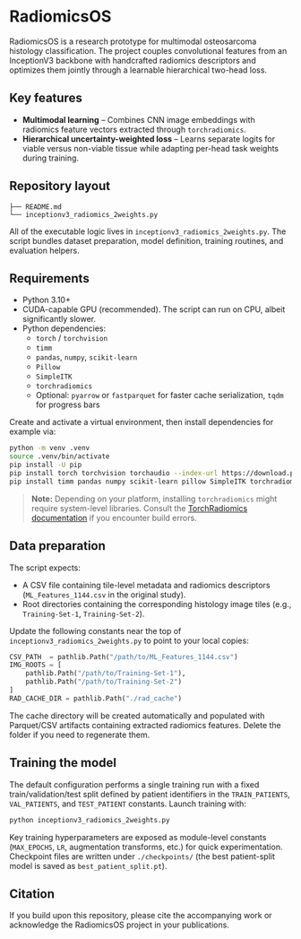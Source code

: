 # RadiomicsOS

RadiomicsOS is a research prototype for multimodal osteosarcoma histology classification. The project couples convolutional features from an InceptionV3 backbone with handcrafted radiomics descriptors and optimizes them jointly through a learnable hierarchical two-head loss. 

## Key features

- **Multimodal learning** – Combines CNN image embeddings with radiomics feature vectors extracted through `torchradiomics`.
- **Hierarchical uncertainty-weighted loss** – Learns separate logits for viable versus non-viable tissue while adapting per-head task weights during training.


## Repository layout

```
├── README.md                     
└── inceptionv3_radiomics_2weights.py  
```

All of the executable logic lives in `inceptionv3_radiomics_2weights.py`. The script bundles dataset preparation, model definition, training routines, and evaluation helpers.

## Requirements

- Python 3.10+
- CUDA-capable GPU (recommended). The script can run on CPU, albeit significantly slower.
- Python dependencies:
  - `torch` / `torchvision`
  - `timm`
  - `pandas`, `numpy`, `scikit-learn`
  - `Pillow`
  - `SimpleITK`
  - `torchradiomics`
  - Optional: `pyarrow` or `fastparquet` for faster cache serialization, `tqdm` for progress bars

Create and activate a virtual environment, then install dependencies for example via:

```bash
python -m venv .venv
source .venv/bin/activate
pip install -U pip
pip install torch torchvision torchaudio --index-url https://download.pytorch.org/whl/cu121  # adjust for your CUDA
pip install timm pandas numpy scikit-learn pillow SimpleITK torchradiomics pyarrow tqdm
```

> **Note:** Depending on your platform, installing `torchradiomics` might require system-level libraries. Consult the [TorchRadiomics documentation](https://github.com/radiomics-developers/torchradiomics) if you encounter build errors.

## Data preparation

The script expects:

- A CSV file containing tile-level metadata and radiomics descriptors (`ML_Features_1144.csv` in the original study).
- Root directories containing the corresponding histology image tiles (e.g., `Training-Set-1`, `Training-Set-2`).

Update the following constants near the top of `inceptionv3_radiomics_2weights.py` to point to your local copies:

```python
CSV_PATH  = pathlib.Path("/path/to/ML_Features_1144.csv")
IMG_ROOTS = [
    pathlib.Path("/path/to/Training-Set-1"),
    pathlib.Path("/path/to/Training-Set-2")
]
RAD_CACHE_DIR = pathlib.Path("./rad_cache")
```

The cache directory will be created automatically and populated with Parquet/CSV artifacts containing extracted radiomics features. Delete the folder if you need to regenerate them.

## Training the model

The default configuration performs a single training run with a fixed train/validation/test split defined by patient identifiers in the `TRAIN_PATIENTS`, `VAL_PATIENTS`, and `TEST_PATIENT` constants. Launch training with:

```bash
python inceptionv3_radiomics_2weights.py
```

Key training hyperparameters are exposed as module-level constants (`MAX_EPOCHS`, `LR`, augmentation transforms, etc.) for quick experimentation. Checkpoint files are written under `./checkpoints/` (the best patient-split model is saved as `best_patient_split.pt`).



## Citation

If you build upon this repository, please cite the accompanying work or acknowledge the RadiomicsOS project in your publications.

